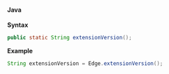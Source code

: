 #### Java

**Syntax**

```java
public static String extensionVersion();
```

**Example**

```java
String extensionVersion = Edge.extensionVersion();
```
